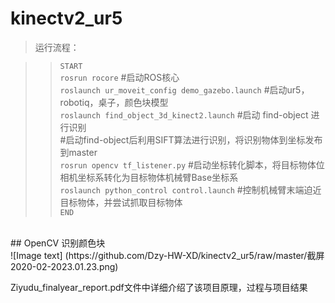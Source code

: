 # kinectv2_ur5


>运行流程：

>>`START`<br>
>>`rosrun rocore` #启动ROS核心<br>
>>`roslaunch ur_moveit_config demo_gazebo.launch`   #启动ur5，robotiq，桌子，颜色块模型<br>
>>`roslaunch find_object_3d_kinect2.launch`   #启动 find-object 进行识别<br>
                                                  #启动find-object后利用SIFT算法进行识别，将识别物体到坐标发布到master<br>
>>`rosrun opencv tf_listener.py`    #启动坐标转化脚本，将目标物体位相机坐标系转化为目标物体机械臂Base坐标系<br>
>>`roslaunch python_control control.launch`   #控制机械臂末端迫近目标物体，并尝试抓取目标物体<br>
>>`END`<br>
<br>
## OpenCV 识别颜色块 <br>
![Image text] (https://github.com/Dzy-HW-XD/kinectv2_ur5/raw/master/截屏2020-02-2023.01.23.png) <br>

Ziyudu_finalyear_report.pdf文件中详细介绍了该项目原理，过程与项目结果<br>
